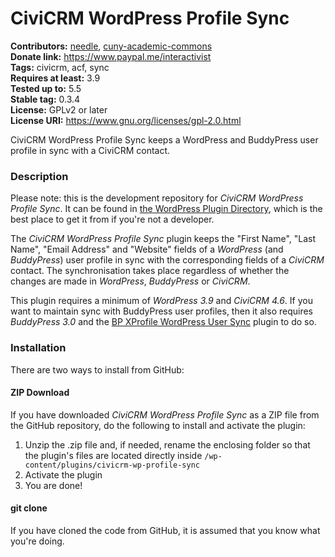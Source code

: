 CiviCRM WordPress Profile Sync
==============================

**Contributors:** [needle](https://profiles.wordpress.org/needle/), [cuny-academic-commons](https://profiles.wordpress.org/cuny-academic-commons/)<br/>
**Donate link:** https://www.paypal.me/interactivist<br/>
**Tags:** civicrm, acf, sync<br/>
**Requires at least:** 3.9<br/>
**Tested up to:** 5.5<br/>
**Stable tag:** 0.3.4<br/>
**License:** GPLv2 or later<br/>
**License URI:** https://www.gnu.org/licenses/gpl-2.0.html

CiviCRM WordPress Profile Sync keeps a WordPress and BuddyPress user profile in sync with a CiviCRM contact.

### Description

Please note: this is the development repository for *CiviCRM WordPress Profile Sync*. It can be found in [the WordPress Plugin Directory](https://wordpress.org/plugins/civicrm-wp-profile-sync/), which is the best place to get it from if you're not a developer.

The *CiviCRM WordPress Profile Sync* plugin keeps the "First Name", "Last Name", "Email Address" and "Website" fields of a *WordPress* (and *BuddyPress*) user profile in sync with the corresponding fields of a *CiviCRM* contact. The synchronisation takes place regardless of whether the changes are made in *WordPress*, *BuddyPress* or *CiviCRM*.

This plugin requires a minimum of *WordPress 3.9* and *CiviCRM 4.6*. If you want to maintain sync with BuddyPress user profiles, then it also requires *BuddyPress 3.0* and the [BP XProfile WordPress User Sync](https://wordpress.org/plugins/bp-xprofile-wp-user-sync/) plugin to do so.

### Installation

There are two ways to install from GitHub:

#### ZIP Download

If you have downloaded *CiviCRM WordPress Profile Sync* as a ZIP file from the GitHub repository, do the following to install and activate the plugin:

1. Unzip the .zip file and, if needed, rename the enclosing folder so that the plugin's files are located directly inside `/wp-content/plugins/civicrm-wp-profile-sync`
2. Activate the plugin
3. You are done!

#### git clone

If you have cloned the code from GitHub, it is assumed that you know what you're doing.
